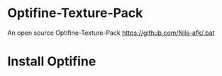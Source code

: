 # Optifine-Texture-Pack
An open source Optifine-Texture-Pack
https://github.com/Nils-afk/.bat


# Install Optifine
